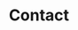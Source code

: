 ---
layout: child_layout/contact
title: Contact
permalink: /contact/
bg_image: /assets/img/content/meeting.jpg
hero_options:
---